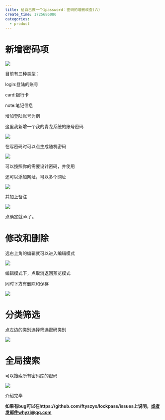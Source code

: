 ```yaml
---
title: 给自己做一个1password：密码的增删改查(六）
create_time: 1725686080
categories:
  - product
---
```



# 新增密码项

<img src="/assets/Mg9gbmsmjo5YGzxfaRYcdpU2nKg.png" src-width="767" class="markdown-img m-auto" src-height="410" align="center"/>

目前有三种类型：

login:登陆的账号

card:银行卡

note:笔记信息

增加登陆账号为例

这里我新增一个我的青龙系统的账号密码

<img src="/assets/WsAVb9iffoewuKx31LTc6Q0Rnfg.png" src-width="487" class="markdown-img m-auto" src-height="474" align="center"/>

在写密码时可以点生成随机密码

<img src="/assets/G7MfbjFDvoY2MRxNmOycAiitnJb.png" src-width="287" class="markdown-img m-auto" src-height="275" align="center"/>

可以按照你的需要设计密码，并使用

还可以添加网址，可以多个网址

<img src="/assets/V0AXbLb6aowdahxoI4EctlbynIf.png" src-width="456" class="markdown-img m-auto" src-height="78" align="center"/>

并加上备注

<img src="/assets/Uc0lb1jAyo9jegxN9I6cIuvHnef.png" src-width="475" class="markdown-img m-auto" src-height="478" align="center"/>

点确定就ok了。

# 修改和删除

选右上角的编辑就可以进入编辑模式

<img src="/assets/TZJ5b8WzRoVJrEx1zSpcCwkhnsf.png" src-width="638" class="markdown-img m-auto" src-height="599" align="center"/>

编辑模式下，点取消返回预览模式

同时下方有删除和保存

<img src="/assets/A09lbXg6joXjVUxSj8dc9QlunWd.png" src-width="473" class="markdown-img m-auto" src-height="562" align="center"/>

# 分类筛选

点左边的类别选择筛选密码类别

<img src="/assets/PV33b28INo6KVmxUuFVcOPyCnUf.png" src-width="420" class="markdown-img m-auto" src-height="248" align="center"/>

# 全局搜索

可以搜索所有密码库的密码

<img src="/assets/BbJoboOwpoyvJsxjnXpcuunUnoc.png" src-width="944" class="markdown-img m-auto" src-height="328" align="center"/>

介绍完毕

**如果有bug可以在https://github.com/ftyszyx/lockpass/issues上说明，或者发邮件whyzi@qq.com**

